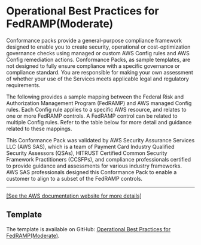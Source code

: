 # Operational Best Practices for FedRAMP\(Moderate\)<a name="operational-best-practices-for-fedramp"></a>

Conformance packs provide a general\-purpose compliance framework designed to enable you to create security, operational or cost\-optimization governance checks using managed or custom AWS Config rules and AWS Config remediation actions\. Conformance Packs, as sample templates, are not designed to fully ensure compliance with a specific governance or compliance standard\. You are responsible for making your own assessment of whether your use of the Services meets applicable legal and regulatory requirements\.

The following provides a sample mapping between the Federal Risk and Authorization Management Program \(FedRAMP\) and AWS managed Config rules\. Each Config rule applies to a specific AWS resource, and relates to one or more FedRAMP controls\. A FedRAMP control can be related to multiple Config rules\. Refer to the table below for more detail and guidance related to these mappings\.

This Conformance Pack was validated by AWS Security Assurance Services LLC \(AWS SAS\), which is a team of Payment Card Industry Qualified Security Assessors \(QSAs\), HITRUST Certified Common Security Framework Practitioners \(CCSFPs\), and compliance professionals certified to provide guidance and assessments for various industry frameworks\. AWS SAS professionals designed this Conformance Pack to enable a customer to align to a subset of the FedRAMP controls\.


****  
[\[See the AWS documentation website for more details\]](http://docs.aws.amazon.com/config/latest/developerguide/operational-best-practices-for-fedramp.html)

## Template<a name="fedramp-conformance-pack-sample"></a>

The template is available on GitHub: [Operational Best Practices for FedRAMP\(Moderate\)](https://github.com/awslabs/aws-config-rules/blob/master/aws-config-conformance-packs/Operational-Best-Practices-for-FedRAMP.yaml)\.